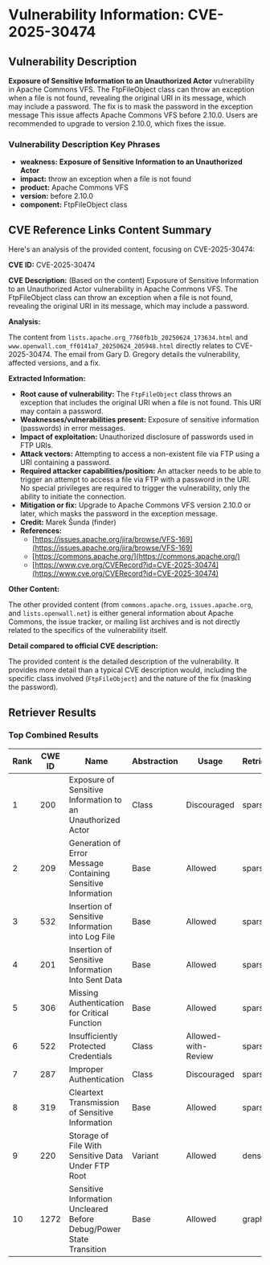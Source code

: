 # Vulnerability Information: CVE-2025-30474

## Vulnerability Description
**Exposure of Sensitive Information to an Unauthorized Actor** vulnerability in Apache Commons VFS. The FtpFileObject class can throw an exception when a file is not found, revealing the original URI in its message, which may include a password. The fix is to mask the password in the exception message This issue affects Apache Commons VFS before 2.10.0. Users are recommended to upgrade to version 2.10.0, which fixes the issue.

### Vulnerability Description Key Phrases
- **weakness:** **Exposure of Sensitive Information to an Unauthorized Actor**
- **impact:** throw an exception when a file is not found
- **product:** Apache Commons VFS
- **version:** before 2.10.0
- **component:** FtpFileObject class

## CVE Reference Links Content Summary
Here's an analysis of the provided content, focusing on CVE-2025-30474:

**CVE ID:** CVE-2025-30474

**CVE Description:** (Based on the content) Exposure of Sensitive Information to an Unauthorized Actor vulnerability in Apache Commons VFS. The FtpFileObject class can throw an exception when a file is not found, revealing the original URI in its message, which may include a password.

**Analysis:**

The content from `lists.apache.org_7760fb1b_20250624_173634.html` and `www.openwall.com_ff0141a7_20250624_205948.html` directly relates to CVE-2025-30474.  The email from Gary D. Gregory details the vulnerability, affected versions, and a fix.

**Extracted Information:**

*   **Root cause of vulnerability:** The `FtpFileObject` class throws an exception that includes the original URI when a file is not found. This URI may contain a password.
*   **Weaknesses/vulnerabilities present:** Exposure of sensitive information (passwords) in error messages.
*   **Impact of exploitation:** Unauthorized disclosure of passwords used in FTP URIs.
*   **Attack vectors:**  Attempting to access a non-existent file via FTP using a URI containing a password.
*   **Required attacker capabilities/position:** An attacker needs to be able to trigger an attempt to access a file via FTP with a password in the URI.  No special privileges are required to trigger the vulnerability, only the ability to initiate the connection.
*   **Mitigation or fix:** Upgrade to Apache Commons VFS version 2.10.0 or later, which masks the password in the exception message.
*   **Credit:** Marek Šunda (finder)
*   **References:**
    *   [https://issues.apache.org/jira/browse/VFS-169](https://issues.apache.org/jira/browse/VFS-169)
    *   [https://commons.apache.org/](https://commons.apache.org/)
    *   [https://www.cve.org/CVERecord?id=CVE-2025-30474](https://www.cve.org/CVERecord?id=CVE-2025-30474)

**Other Content:**

The other provided content (from `commons.apache.org`, `issues.apache.org`, and `lists.openwall.net`) is either general information about Apache Commons, the issue tracker, or mailing list archives and is not directly related to the specifics of the vulnerability itself.

**Detail compared to official CVE description:**

The provided content *is* the detailed description of the vulnerability. It provides more detail than a typical CVE description would, including the specific class involved (`FtpFileObject`) and the nature of the fix (masking the password).

## Retriever Results

### Top Combined Results

| Rank | CWE ID | Name | Abstraction | Usage  | Retrievers | Individual Scores |
|------|--------|------|-------------|-------|------------|-------------------|
| 1 | 200 | Exposure of Sensitive Information to an Unauthorized Actor | Class | Discouraged | sparse | 0.480 |
| 2 | 209 | Generation of Error Message Containing Sensitive Information | Base | Allowed | sparse | 0.461 |
| 3 | 532 | Insertion of Sensitive Information into Log File | Base | Allowed | sparse | 0.460 |
| 4 | 201 | Insertion of Sensitive Information Into Sent Data | Base | Allowed | sparse | 0.455 |
| 5 | 306 | Missing Authentication for Critical Function | Base | Allowed | sparse | 0.433 |
| 6 | 522 | Insufficiently Protected Credentials | Class | Allowed-with-Review | sparse | 0.430 |
| 7 | 287 | Improper Authentication | Class | Discouraged | sparse | 0.423 |
| 8 | 319 | Cleartext Transmission of Sensitive Information | Base | Allowed | sparse | 0.423 |
| 9 | 220 | Storage of File With Sensitive Data Under FTP Root | Variant | Allowed | dense | 0.545 |
| 10 | 1272 | Sensitive Information Uncleared Before Debug/Power State Transition | Base | Allowed | graph | 0.002 |


